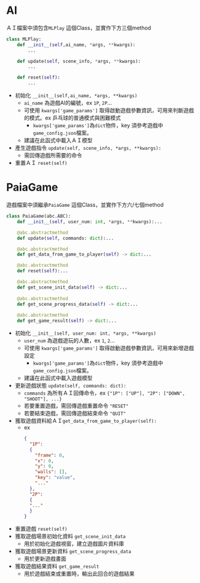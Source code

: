 # AI
ＡＩ檔案中須包含`MLPlay` 這個Class，並實作下方三個method  
```python
class MLPlay:
    def __init__(self,ai_name, *args, **kwargs):
        ...

    def update(self, scene_info, *args, **kwargs):
        ...

    def reset(self):
        ...
```
- 初始化 `__init__(self,ai_name, *args, **kwargs)`
  - `ai_name` 為遊戲AI的編號，ex `1P`, `2P`...
  - 可使用 `kwargs['game_params']` 取得啟動遊戲參數資訊，可用來判斷遊戲的模式。ex 乒乓球的普通模式與困難模式
    - `kwargs['game_params']`為`dict`物件，key 須參考遊戲中 `game_config.json`檔案。 
  - 建議在此函式中載入ＡＩ模型
- 產生遊戲指令 `update(self, scene_info, *args, **kwargs):`
  - 需回傳遊戲所需要的命令
- 重置ＡＩ `reset(self)`

# PaiaGame
遊戲檔案中須繼承`PaiaGame` 這個Class，並實作下方六/七個method
```python
class PaiaGame(abc.ABC):
    def __init__(self, user_num: int, *args, **kwargs):...

    @abc.abstractmethod
    def update(self, commands: dict):...

    @abc.abstractmethod
    def get_data_from_game_to_player(self) -> dict:...

    @abc.abstractmethod
    def reset(self):...

    @abc.abstractmethod
    def get_scene_init_data(self) -> dict:...
    
    @abc.abstractmethod
    def get_scene_progress_data(self) -> dict:...
    
    @abc.abstractmethod
    def get_game_result(self) -> dict:...

```
- 初始化 `__init__(self, user_num: int, *args, **kwargs)`
  - `user_num` 為遊戲遊玩的人數，ex `1`, `2`...
  - 可使用 `kwargs['game_params']` 取得啟動遊戲參數資訊，可用來新增遊戲設定
    - `kwargs['game_params']`為`dict`物件，key 須參考遊戲中 `game_config.json`檔案。 
  - 建議在此函式中載入遊戲模型
- 更新遊戲狀態 `update(self, commands: dict):`
  - `commands` 為所有ＡＩ回傳命令，ex `{"1P": ["UP"], "2P": ["DOWN", "SHOOT"], ...}`
  - 若要重置遊戲，需回傳遊戲重置命令 `"RESET"`
  - 若要結束遊戲，需回傳遊戲結束命令 `"QUIT"`
- 獲取遊戲資料給ＡＩ`get_data_from_game_to_player(self):`
  - ex 
    ```json
    {
      "1P": 
      {
        "frame": 0,
        "x": 0, 
        "y": 0, 
        "walls": [], 
        "key": "value",
        "..."
      }, 
      "2P": 
      {
      "..."
      }
    }
    ```
- 重置遊戲 `reset(self)`
- 獲取遊戲場景初始化資料 `get_scene_init_data`
  - 用於初始化遊戲視窗，建立遊戲圖片資料庫
- 獲取遊戲場景更新資料 `get_scene_progress_data`
  - 用於更新遊戲畫面
- 獲取遊戲結果資料 `get_game_result`
  - 用於遊戲結束或重置時，輸出此回合的遊戲結果

[//]: # (## Class 結構)
[//]: # (## 資料格式)
[//]: # (## Decorator)
[//]: # (function name and data structure)
